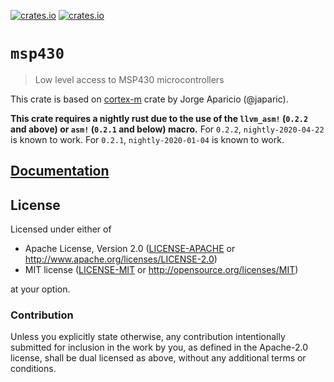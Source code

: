 [![crates.io](https://img.shields.io/crates/d/msp430.svg)](https://crates.io/crates/msp430)
[![crates.io](https://img.shields.io/crates/v/msp430.svg)](https://crates.io/crates/msp430)

# `msp430`

> Low level access to MSP430 microcontrollers

This crate is based on [cortex-m](https://docs.rs/cortex-m) crate by Jorge Aparicio (@japaric).

**This crate requires a nightly rust due to the use of the `llvm_asm!`
(`0.2.2` and above) or `asm!` (`0.2.1` and below) macro.** For `0.2.2`,
`nightly-2020-04-22` is known to work. For `0.2.1`, `nightly-2020-01-04` is
known to work.

## [Documentation](https://docs.rs/crate/msp430)

## License

Licensed under either of

- Apache License, Version 2.0 ([LICENSE-APACHE](LICENSE-APACHE) or
  http://www.apache.org/licenses/LICENSE-2.0)
- MIT license ([LICENSE-MIT](LICENSE-MIT) or http://opensource.org/licenses/MIT)

at your option.

### Contribution

Unless you explicitly state otherwise, any contribution intentionally submitted for inclusion in the
work by you, as defined in the Apache-2.0 license, shall be dual licensed as above, without any
additional terms or conditions.
